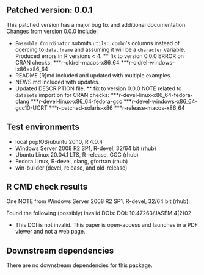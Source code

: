 ## Patched version: 0.0.1
This patched version has a major bug fix and 
additional documentation.  Changes from version 0.0.0 include:

* `Ensemble_Coordinator` submits `utils::combn`'s columns instead of coercing 
to `data.frame` and assuming it will be a `character` variable. Produced 
errors in R versions < 4.
** fix to version 0.0.0 ERROR on CRAN checks: 
***r-oldrel-macos-x86_64
***r-oldrel-windows-ix86+x86_64
* README.[R]md included and updated with multiple examples.
* NEWS.md included with updates.
* Updated DESCRIPTION file.
** fix to version 0.0.0 NOTE related to `datasets` import on for CRAN checks: 
***r-devel-linux-x86_64-fedora-clang
***r-devel-linux-x86_64-fedora-gcc
***r-devel-windows-x86_64-gcc10-UCRT
***r-patched-solaris-x86
***r-release-macos-x86_64

## Test environments
* local pop!OS/ubuntu 20.10, R 4.0.4
* Windows Server 2008 R2 SP1, R-devel, 32/64 bit (rhub)
* Ubuntu Linux 20.04.1 LTS, R-release, GCC (rhub)
* Fedora Linux, R-devel, clang, gfortran (rhub)
* win-builder (devel, release, and old-release)

## R CMD check results

One NOTE from Windows Server 2008 R2 SP1, R-devel, 32/64 bit (rhub):

Found the following (possibly) invalid DOIs:
  DOI: 10.47263/JASEM.4(2)02

* This DOI is not invalid.  This paper is open-access and launches in a 
PDF viewer and not a web page.

## Downstream dependencies
There are no downstream dependencies for this package.
